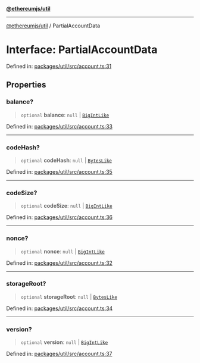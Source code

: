 [**@ethereumjs/util**](../README.md)

***

[@ethereumjs/util](../README.md) / PartialAccountData

# Interface: PartialAccountData

Defined in: [packages/util/src/account.ts:31](https://github.com/ethereumjs/ethereumjs-monorepo/blob/master/packages/util/src/account.ts#L31)

## Properties

### balance?

> `optional` **balance**: `null` \| [`BigIntLike`](../type-aliases/BigIntLike.md)

Defined in: [packages/util/src/account.ts:33](https://github.com/ethereumjs/ethereumjs-monorepo/blob/master/packages/util/src/account.ts#L33)

***

### codeHash?

> `optional` **codeHash**: `null` \| [`BytesLike`](../type-aliases/BytesLike.md)

Defined in: [packages/util/src/account.ts:35](https://github.com/ethereumjs/ethereumjs-monorepo/blob/master/packages/util/src/account.ts#L35)

***

### codeSize?

> `optional` **codeSize**: `null` \| [`BigIntLike`](../type-aliases/BigIntLike.md)

Defined in: [packages/util/src/account.ts:36](https://github.com/ethereumjs/ethereumjs-monorepo/blob/master/packages/util/src/account.ts#L36)

***

### nonce?

> `optional` **nonce**: `null` \| [`BigIntLike`](../type-aliases/BigIntLike.md)

Defined in: [packages/util/src/account.ts:32](https://github.com/ethereumjs/ethereumjs-monorepo/blob/master/packages/util/src/account.ts#L32)

***

### storageRoot?

> `optional` **storageRoot**: `null` \| [`BytesLike`](../type-aliases/BytesLike.md)

Defined in: [packages/util/src/account.ts:34](https://github.com/ethereumjs/ethereumjs-monorepo/blob/master/packages/util/src/account.ts#L34)

***

### version?

> `optional` **version**: `null` \| [`BigIntLike`](../type-aliases/BigIntLike.md)

Defined in: [packages/util/src/account.ts:37](https://github.com/ethereumjs/ethereumjs-monorepo/blob/master/packages/util/src/account.ts#L37)
